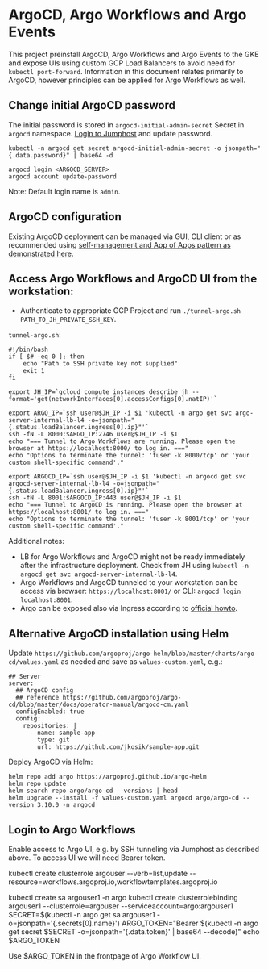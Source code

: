 # ArgoCD, Argo Workflows and Argo Events
This project preinstall ArgoCD, Argo Workflows and Argo Events to the GKE and expose UIs using custom GCP Load Balancers to avoid need for `kubectl port-forward`.
Information in this document relates primarily to ArgoCD, however principles can be applied for Argo Workflows as well.

## Change initial ArgoCD password
The initial password is stored in `argocd-initial-admin-secret` Secret in `argocd` namespace. [Login to Jumphost](jh.md) and update password.
```
kubectl -n argocd get secret argocd-initial-admin-secret -o jsonpath="{.data.password}" | base64 -d

argocd login <ARGOCD_SERVER>
argocd account update-password
```

Note: Default login name is `admin`.

## ArgoCD configuration
Existing ArgoCD deployment can be managed via GUI, CLI client or as recommended using [self-management and App of Apps pattern as demonstrated here](https://github.com/jkosik/sample-app).

## Access Argo Workflows and ArgoCD UI from the workstation:
- Authenticate to appropriate GCP Project and run `./tunnel-argo.sh PATH_TO_JH_PRIVATE_SSH_KEY`.

`tunnel-argo.sh`:
```
#!/bin/bash
if [ $# -eq 0 ]; then
    echo "Path to SSH private key not supplied"
    exit 1
fi

export JH_IP=`gcloud compute instances describe jh --format='get(networkInterfaces[0].accessConfigs[0].natIP)'`

export ARGO_IP=`ssh user@$JH_IP -i $1 'kubectl -n argo get svc argo-server-internal-lb-l4 -o=jsonpath="{.status.loadBalancer.ingress[0].ip}"'`
ssh -fN -L 8000:$ARGO_IP:2746 user@$JH_IP -i $1
echo "=== Tunnel to Argo Workflows are running. Please open the browser at https://localhost:8000/ to log in. ==="
echo "Options to terminate the tunnel: 'fuser -k 8000/tcp' or 'your custom shell-specific command'."

export ARGOCD_IP=`ssh user@$JH_IP -i $1 'kubectl -n argocd get svc argocd-server-internal-lb-l4 -o=jsonpath="{.status.loadBalancer.ingress[0].ip}"'`
ssh -fN -L 8001:$ARGOCD_IP:443 user@$JH_IP -i $1
echo "=== Tunnel to ArgoCD is running. Please open the browser at https://localhost:8001/ to log in. ==="
echo "Options to terminate the tunnel: 'fuser -k 8001/tcp' or 'your custom shell-specific command'."
```

Additional notes:
- LB for Argo Workflows and ArgoCD might not be ready immediately after the infrastructure deployment. Check from JH using `kubectl -n argocd get svc argocd-server-internal-lb-l4`.
- Argo Workflows and ArgoCD tunneled to your workstation can be access via browser: `https://localhost:8001/` or CLI: `argocd login localhost:8001`.
- Argo can be exposed also via Ingress according to [official howto](https://argoproj.github.io/argo-cd/getting_started/#3-access-the-argo-cd-api-server).

## Alternative ArgoCD installation using Helm
Update `https://github.com/argoproj/argo-helm/blob/master/charts/argo-cd/values.yaml` as needed and save as `values-custom.yaml`, e.g.:

```
## Server
server:
  ## ArgoCD config
  ## reference https://github.com/argoproj/argo-cd/blob/master/docs/operator-manual/argocd-cm.yaml
  configEnabled: true
  config:
    repositories: |
      - name: sample-app
        type: git
        url: https://github.com/jkosik/sample-app.git

```
Deploy ArgoCD via Helm:
```
helm repo add argo https://argoproj.github.io/argo-helm
helm repo update
helm search repo argo/argo-cd --versions | head
helm upgrade --install -f values-custom.yaml argocd argo/argo-cd --version 3.10.0 -n argocd
```

## Login to Argo Workflows
Enable access to Argo UI, e.g. by SSH tunneling via Jumphost as described above.
To access UI we will need Bearer token.

kubectl create clusterrole argouser --verb=list,update --resource=workflows.argoproj.io,workflowtemplates.argoproj.io

kubectl create sa argouser1 -n argo
kubectl create clusterrolebinding argouser1 --clusterrole=argouser --serviceaccount=argo:argouser1
SECRET=$(kubectl -n argo get sa argouser1 -o=jsonpath='{.secrets[0].name}')
ARGO_TOKEN="Bearer $(kubectl -n argo  get secret $SECRET -o=jsonpath='{.data.token}' | base64 --decode)"
echo $ARGO_TOKEN

Use $ARGO_TOKEN in the frontpage of Argo Workflow UI.
